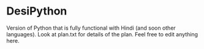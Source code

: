 # DesiPython
Version of Python that is fully functional with Hindi (and soon other languages). Look at plan.txt for details of the plan. Feel free to edit anything here. 

